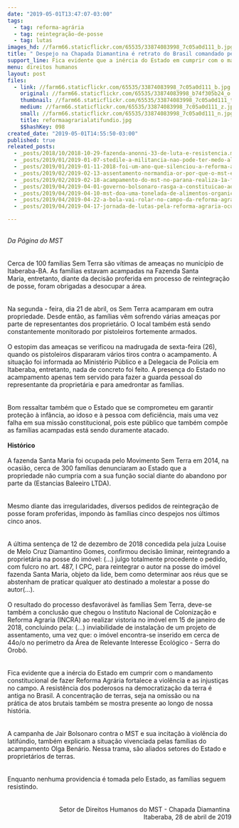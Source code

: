```yaml
---
date: "2019-05-01T13:47:07-03:00"
tags:
  - tag: reforma-agrária
  - tag: reintegração-de-posse
  - tag: lutas
images_hd: //farm66.staticflickr.com/65535/33874083998_7c05a0d111_b.jpg
title: " Despejo na Chapada Diamantina é retrato do Brasil comandado pelo latifúndio "
support_line: Fica evidente que a inércia do Estado em cumprir com o mandamento constitucional de fazer Reforma Agrária fortalece a violência e as injustiças no campo
menu: direitos humanos
layout: post
files:
  - link: //farm66.staticflickr.com/65535/33874083998_7c05a0d111_b.jpg
    original: //farm66.staticflickr.com/65535/33874083998_b74f305b24_o.jpg
    thumbnail: //farm66.staticflickr.com/65535/33874083998_7c05a0d111_t.jpg
    medium: //farm66.staticflickr.com/65535/33874083998_7c05a0d111_z.jpg
    small: //farm66.staticflickr.com/65535/33874083998_7c05a0d111_n.jpg
    title: reformaagrarialatifundio.jpg
    $$hashKey: 098
created_date: "2019-05-01T14:55:50-03:00"
published: true
releated_posts:
  - _posts/2018/10/2018-10-29-fazenda-anonni-33-de-luta-e-resistencia.md
  - _posts/2019/01/2019-01-07-stedile-a-militancia-nao-pode-ter-medo-algum-porque-estamos-lutando-por-justica.md
  - _posts/2019/01/2019-01-11-2018-foi-um-ano-que-silenciou-a-reforma-agraria.md
  - _posts/2019/02/2019-02-13-assentamento-normandia-or-por-que-o-mst-existe.md
  - _posts/2019/02/2019-02-18-acampamento-do-mst-no-parana-realiza-1a-festa-da-colheita-e-da-reforma-agraria.md
  - _posts/2019/04/2019-04-01-governo-bolsonaro-rasga-a-constituicao-ao-determinar-a-paralisacao-da-reforma-agraria.md
  - _posts/2019/04/2019-04-10-mst-doa-uma-tonelada-de-alimentos-organicos-para-ocupacoes-de-curitiba.md
  - _posts/2019/04/2019-04-22-a-bola-vai-rolar-no-campo-da-reforma-agraria.md
  - _posts/2019/04/2019-04-17-jornada-de-lutas-pela-reforma-agraria-ocupa-14-estados-do-pais.md

---
```

<div dir="auto">&nbsp;</div>

<div dir="auto"><em>Da P&aacute;gina do MST&nbsp;</em></div>

<div dir="auto">&nbsp;</div>

<div dir="auto"><br />
Cerca de 100&nbsp;fam&iacute;lias Sem Terra s&atilde;o v&iacute;timas de amea&ccedil;as no munic&iacute;pio de Itaberaba-BA. As fam&iacute;lias estavam acampadas na Fazenda Santa Maria,&nbsp;entretanto, diante da&nbsp;decis&atilde;o proferida em processo de reintegra&ccedil;&atilde;o de posse, foram obrigadas a&nbsp;desocupar a &aacute;rea.</div>

<div dir="auto"><br />
<br />
Na segunda - feira, dia 21 de abril,&nbsp;os Sem Terra&nbsp;acamparam em outra propriedade. Desde ent&atilde;o, as fam&iacute;lias v&ecirc;m sofrendo v&aacute;rias amea&ccedil;as por parte de&nbsp;representantes dos&nbsp;propriet&aacute;rio. O local tamb&eacute;m est&aacute;&nbsp;sendo constantemente monitorado&nbsp;por pistoleiros fortemente armados.</div>

<div dir="auto">&nbsp;
<div dir="auto">O estopim das amea&ccedil;as se verificou na madrugada de sexta-feira (26), quando os pistoleiros dispararam v&aacute;rios tiros contra o acampamento. A situa&ccedil;&atilde;o foi informada ao Minist&eacute;rio P&uacute;blico e a Delegacia de Policia em Itaberaba, entretanto, nada de concreto foi feito. A presen&ccedil;a do Estado no acampamento apenas tem servido para fazer a guarda pessoal do representante da propriet&aacute;ria e para amedrontar as fam&iacute;lias.</div>

<div dir="auto"><br />
<br />
Bom ressaltar tamb&eacute;m que o Estado que se comprometeu em garantir prote&ccedil;&atilde;o &agrave; inf&acirc;ncia, ao idoso e &agrave; pessoa com defici&ecirc;ncia, mais uma vez falha em sua miss&atilde;o constitucional, pois este p&uacute;blico que tamb&eacute;m comp&otilde;e as fam&iacute;lias acampadas est&aacute; sendo duramente atacado.&nbsp;</div>
</div>

<div dir="auto"><br />
<strong>Hist&oacute;rico</strong></div>

<div dir="auto">&nbsp;</div>

<div dir="auto">A fazenda Santa Maria foi ocupada pelo Movimento Sem Terra em 2014, na ocasi&atilde;o,&nbsp;cerca de 300&nbsp;fam&iacute;lias denunciaram ao Estado&nbsp;que a propriedade&nbsp;n&atilde;o cumpria com a sua fun&ccedil;&atilde;o social diante do&nbsp;abandono por parte da (Estancias Baleeiro LTDA).&nbsp;</div>

<div dir="auto"><br />
<br />
Mesmo diante das irregularidades, diversos pedidos de reintegra&ccedil;&atilde;o&nbsp;de posse foram proferidas,&nbsp;impondo &agrave;s fam&iacute;lias cinco despejos nos &uacute;ltimos cinco anos.</div>

<div dir="auto"><br />
<br />
A &uacute;ltima senten&ccedil;a de&nbsp;12 de dezembro de 2018 concedida pela ju&iacute;za Louise de Melo Cruz Diamantino Gomes, confirmou decis&atilde;o liminar, reintegrando a propriet&aacute;ria na posse do im&oacute;vel:&nbsp;(...) julgo totalmente procedente o pedido, com fulcro no art. 487, I CPC, para reintegrar o autor na posse do im&oacute;vel fazenda Santa Maria, objeto da lide, bem como determinar aos r&eacute;us que se abstenham de praticar qualquer ato destinado a molestar a posse do autor(...).</div>

<div dir="auto"><br />
O resultado do processo desfavor&aacute;vel &agrave;s fam&iacute;lias Sem&nbsp;Terra, deve-se tamb&eacute;m a conclus&atilde;o que chegou o Instituto Nacional de Coloniza&ccedil;&atilde;o e Reforma Agraria (INCRA) ao realizar&nbsp;vistoria no im&oacute;vel em 15 de janeiro de 2018, concluindo pela: (...) inviabilidade de instala&ccedil;&atilde;o de um projeto de assentamento, uma vez que: o im&oacute;vel encontra-se inserido em cerca de 44o/o no per&iacute;metro da &Aacute;rea de Relevante Interesse Ecol&oacute;gico - Serra do Orob&oacute;.</div>

<div dir="auto"><br />
<br />
Fica evidente que a in&eacute;rcia do Estado em cumprir com o mandamento constitucional de fazer Reforma Agr&aacute;ria fortalece a viol&ecirc;ncia e as injusti&ccedil;as no campo. A resist&ecirc;ncia dos poderosos na democratiza&ccedil;&atilde;o da terra &eacute; antiga no Brasil. A&nbsp;concentra&ccedil;&atilde;o de terras, seja na omiss&atilde;o ou na pr&aacute;tica&nbsp;de&nbsp;atos brutais tamb&eacute;m se mostra presente ao longo de nossa hist&oacute;ria.</div>

<div dir="auto"><br />
<br />
A campanha&nbsp;de Jair Bolsonaro contra o&nbsp;MST e sua incita&ccedil;&atilde;o &agrave;&nbsp;viol&ecirc;ncia do latif&uacute;ndio, tamb&eacute;m explicam a situa&ccedil;&atilde;o vivenciada pelas fam&iacute;lias do acampamento Olga Ben&aacute;rio. Nessa trama, s&atilde;o aliados setores do Estado e propriet&aacute;rios de terras.</div>

<div dir="auto"><br />
<br />
Enquanto nenhuma providencia &eacute; tomada pelo Estado, as fam&iacute;lias seguem resistindo.</div>

<div dir="auto" style="text-align: right;"><br />
<br />
Setor de Direitos Humanos do MST - Chapada Diamantina&nbsp;</div>

<div dir="auto" style="text-align: right;">Itaberaba, 28 de abril de 2019</div>
